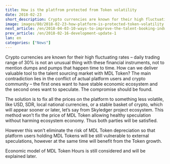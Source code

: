 ```yaml
---
title: How is the platfrom protected from Token volatility
date: 2018-02-23
short_description: Crypto currencies are known for their high fluctuating rates – daily trading range of 30% is not an unusual.
image: images/80/2018-02-23-how-platform-is-protected-token-volatility.jpg
next_article: /en/2018-04-03-10-ways-to-improve-the-talent-booking-industry
prev_article: /en/2018-02-16-development-update-1
lan: en
categories: ["News"]
---
```





Crypto currencies are known for their high fluctuating rates – daily trading range of 30% is not an unusual thing with these financial instruments, not to mention dumps and pumps that happen time to time. How can we deliver valuable tool to the talent sourcing market with MDL Token? The main contradiction lies in the conflict of actual platform users and crypto community – the first ones want to have stable economic ecosystem and the second ones want to speculate. The compromise should be found.

The solution is to fix all the prices on the platform to something less volatile, like USD, SDR, local national currencies, or a stable basket of crypto, which will appear sooner or later, let’s say from Skyledger
 project ecosystem. This method won’t fix the price of MDL Token allowing healthy speculation without harming ecosystem economy. Thus both parties will be satisfied.  

However this won’t eliminate the risk of MDL Token depreciation so that platform users holding MDL Tokens will be still vulnerable to external speculations, however at the same time will benefit from the Token growth. 

Economic model of MDL Token Hours is still considered and will be explained later. 

